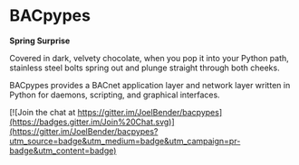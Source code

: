 # BACpypes

**Spring Surprise**

Covered in dark, velvety chocolate, when you pop it into your Python path, stainless steel bolts spring out and plunge straight through both cheeks.

BACpypes provides a BACnet application layer and network layer written in Python for daemons, scripting, and graphical interfaces.

[![Join the chat at https://gitter.im/JoelBender/bacpypes](https://badges.gitter.im/Join%20Chat.svg)](https://gitter.im/JoelBender/bacpypes?utm_source=badge&utm_medium=badge&utm_campaign=pr-badge&utm_content=badge)

